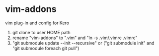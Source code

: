 # vim-addons
vim plug-in and config for Kero

1. git clone to user HOME path
2. rename "vim-addons" to ".vim" and "ln -s .vim/.vimrc .vimrc"
3. "git submodule update --init --recursive" or ("git submodule init" and "git submodule foreach git pull")
